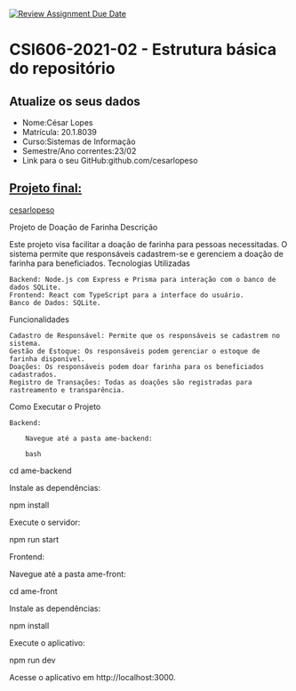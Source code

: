 [![Review Assignment Due Date](https://classroom.github.com/assets/deadline-readme-button-24ddc0f5d75046c5622901739e7c5dd533143b0c8e959d652212380cedb1ea36.svg)](https://classroom.github.com/a/OP3aNSDP)
# **CSI606-2021-02 - Estrutura básica do repositório**

## Atualize os seus dados

- Nome:César Lopes  
- Matrícula: 20.1.8039  
- Curso:Sistemas de Informação  
- Semestre/Ano correntes:23/02
- Link para o seu GitHub:github.com/cesarlopeso

## [Projeto final:](./Projeto/README.md)
[cesarlopeso](https://github.com/CesarLopesO/)

Projeto de Doação de Farinha
Descrição

Este projeto visa facilitar a doação de farinha para pessoas necessitadas. O sistema permite que responsáveis cadastrem-se e gerenciem a doação de farinha para beneficiados.
Tecnologias Utilizadas

    Backend: Node.js com Express e Prisma para interação com o banco de dados SQLite.
    Frontend: React com TypeScript para a interface do usuário.
    Banco de Dados: SQLite.

Funcionalidades

    Cadastro de Responsável: Permite que os responsáveis se cadastrem no sistema.
    Gestão de Estoque: Os responsáveis podem gerenciar o estoque de farinha disponível.
    Doações: Os responsáveis podem doar farinha para os beneficiados cadastrados.
    Registro de Transações: Todas as doações são registradas para rastreamento e transparência.

Como Executar o Projeto

    Backend:

        Navegue até a pasta ame-backend:

        bash

cd ame-backend

Instale as dependências:

npm install

Execute o servidor:


npm run start

Frontend:

 Navegue até a pasta ame-front:


cd ame-front

Instale as dependências:

npm install

Execute o aplicativo:

npm run dev

Acesse o aplicativo em http://localhost:3000.
